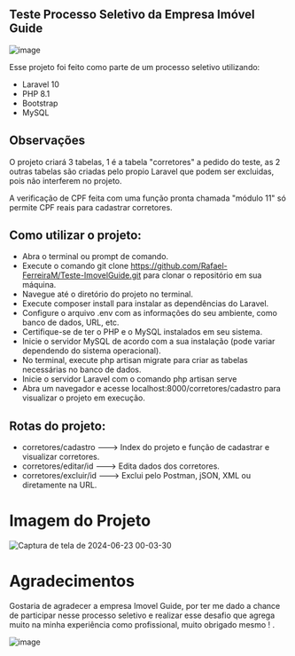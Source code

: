 ## Teste Processo Seletivo da Empresa Imóvel Guide

![image](https://github.com/Rafael-FerreiraM/Teste-ImovelGuide/assets/101290871/3cf5d465-be51-4412-ba5a-73cb480ed71b)


Esse projeto foi feito como parte de um processo seletivo utilizando:

- Laravel 10
- PHP 8.1
- Bootstrap
- MySQL


## Observações
O projeto criará 3 tabelas, 1 é a tabela "corretores" a pedido do teste, as 2 outras tabelas são criadas pelo propio Laravel que podem ser excluidas, pois não interferem no projeto.

A verificação de CPF feita com uma função pronta chamada "módulo 11" só permite CPF reais para cadastrar corretores.

## Como utilizar o projeto:

- Abra o terminal ou prompt de comando.
- Execute o comando git clone https://github.com/Rafael-FerreiraM/Teste-ImovelGuide.git para clonar o repositório em sua máquina.
- Navegue até o diretório do projeto no terminal.
- Execute composer install para instalar as dependências do Laravel.
- Configure o arquivo .env com as informações do seu ambiente, como banco de dados, URL, etc.
- Certifique-se de ter o PHP e o MySQL instalados em seu sistema.
- Inicie o servidor MySQL de acordo com a sua instalação (pode variar dependendo do sistema operacional).
- No terminal, execute php artisan migrate para criar as tabelas necessárias no banco de dados.
- Inicie o servidor Laravel com o comando php artisan serve
- Abra um navegador e acesse localhost:8000/corretores/cadastro para visualizar o projeto em execução.
  
## Rotas do projeto:
- corretores/cadastro ---> Index do projeto e função de cadastrar e visualizar corretores.
- corretores/editar/id  ---> Edita dados dos corretores.
- corretores/excluir/id ---> Exclui pelo Postman, jSON, XML ou diretamente na URL.
  

# Imagem do Projeto
![Captura de tela de 2024-06-23 00-03-30](https://github.com/Rafael-FerreiraM/Teste-ImovelGuide/assets/101290871/fdbe9427-c1af-4e00-90cb-61f02d349993)


# Agradecimentos
Gostaria de agradecer a empresa Imovel Guide, por ter me dado a chance de participar nesse processo seletivo e realizar esse desafio que agrega muito na minha experiência como profissional, muito obrigado mesmo ! .


![image](https://github.com/Rafael-FerreiraM/Teste-ImovelGuide/assets/101290871/2833fcbf-c846-4dab-8f41-37e9c28430ab)


